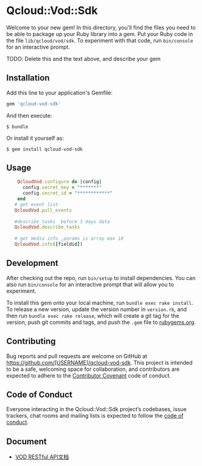 # Qcloud::Vod::Sdk

Welcome to your new gem! In this directory, you'll find the files you need to be able to package up your Ruby library into a gem. Put your Ruby code in the file `lib/qcloud/vod/sdk`. To experiment with that code, run `bin/console` for an interactive prompt.

TODO: Delete this and the text above, and describe your gem

## Installation

Add this line to your application's Gemfile:

```ruby
gem 'qcloud-vod-sdk'
```

And then execute:

    $ bundle

Or install it yourself as:

    $ gem install qcloud-vod-sdk

## Usage
```ruby
    QcloudVod.configure do |config|
      config.secret_key = "*******"
      config.secret_id = "************"
    end
   # get event list 
   QcloudVod.pull_events
   
   #describe_tasks  before 3 days data 
   QcloudVod.describe_tasks
   
   # get media info ,params is array max 18 
   QcloudVod.info([fieldid]) 
```

## Development

After checking out the repo, run `bin/setup` to install dependencies. You can also run `bin/console` for an interactive prompt that will allow you to experiment.

To install this gem onto your local machine, run `bundle exec rake install`. To release a new version, update the version number in `version.rb`, and then run `bundle exec rake release`, which will create a git tag for the version, push git commits and tags, and push the `.gem` file to [rubygems.org](https://rubygems.org).

## Contributing

Bug reports and pull requests are welcome on GitHub at https://github.com/[USERNAME]/qcloud-vod-sdk. This project is intended to be a safe, welcoming space for collaboration, and contributors are expected to adhere to the [Contributor Covenant](http://contributor-covenant.org) code of conduct.

## Code of Conduct

Everyone interacting in the Qcloud::Vod::Sdk project’s codebases, issue trackers, chat rooms and mailing lists is expected to follow the [code of conduct](https://github.com/[USERNAME]/qcloud-vod-sdk/blob/master/CODE_OF_CONDUCT.md).

## Document
+ [VOD RESTful API文档](https://cloud.tencent.com/document/product/266/31752)
